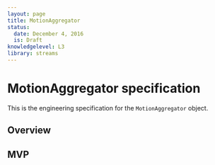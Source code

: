 ```yaml
---
layout: page
title: MotionAggregator
status:
  date: December 4, 2016
  is: Draft
knowledgelevel: L3
library: streams
---
```


# MotionAggregator specification

This is the engineering specification for the `MotionAggregator` object.

## Overview

## MVP
